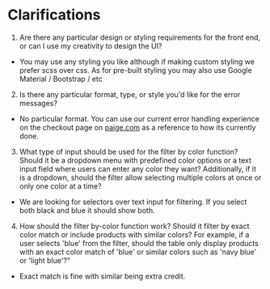 
# Clarifications

1. Are there any particular design or styling requirements for the front end, or can I use my creativity to design the UI?

-   You may use any styling you like although if making custom styling we prefer scss over css. As for pre-built styling you may also use Google Material / Bootstrap / etc

2.  Is there any particular format, type, or style you'd like for the error messages?

-   No particular format. You can use our current error handling experience on the checkout page on [paige.com](http://paige.com) as a reference to how its currently done.

3.  What type of input should be used for the filter by color function? Should it be a dropdown menu with predefined color options or a text input field where users can enter any color they want? Additionally, if it is a dropdown, should the filter allow selecting multiple colors at once or only one color at a time?

-   We are looking for selectors over text input for filtering. If you select both black and blue it should show both.

4.  How should the filter by-color function work? Should it filter by exact color match or include products with similar colors? For example, if a user selects 'blue' from the filter, should the table only display products with an exact color match of 'blue' or similar colors such as 'navy blue' or 'light blue'?"

-   Exact match is fine with similar being extra credit.

